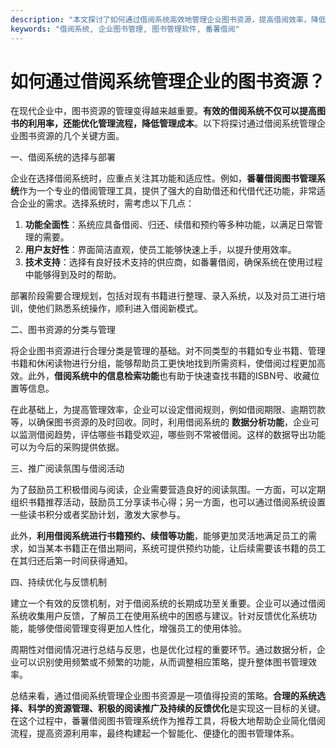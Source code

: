 ```yaml
---
description: "本文探讨了如何通过借阅系统高效地管理企业图书资源，提高借阅效率，降低管理成本，并推荐适合的图书管理解决方案。"
keywords: "借阅系统, 企业图书管理, 图书管理软件, 番薯借阅"
---
```

# 如何通过借阅系统管理企业的图书资源？

在现代企业中，图书资源的管理变得越来越重要。**有效的借阅系统不仅可以提高图书的利用率，还能优化管理流程，降低管理成本**。以下将探讨通过借阅系统管理企业图书资源的几个关键方面。

一、借阅系统的选择与部署

企业在选择借阅系统时，应重点关注其功能和适应性。例如，**番薯借阅图书管理系统**作为一个专业的借阅管理工具，提供了强大的自助借还和代借代还功能，非常适合企业的需求。选择系统时，需考虑以下几点：

1. **功能全面性**：系统应具备借阅、归还、续借和预约等多种功能，以满足日常管理的需要。
2. **用户友好性**：界面简洁直观，使员工能够快速上手，以提升使用效率。
3. **技术支持**：选择有良好技术支持的供应商，如番薯借阅，确保系统在使用过程中能够得到及时的帮助。

部署阶段需要合理规划，包括对现有书籍进行整理、录入系统，以及对员工进行培训，使他们熟悉系统操作，顺利进入借阅新模式。

二、图书资源的分类与管理

将企业图书资源进行合理分类是管理的基础。对不同类型的书籍如专业书籍、管理书籍和休闲读物进行分组，能够帮助员工更快地找到所需资料，使借阅过程更加高效。此外，**借阅系统中的信息检索功能**也有助于快速查找书籍的ISBN号、收藏位置等信息。

在此基础上，为提高管理效率，企业可以设定借阅规则，例如借阅期限、逾期罚款等，以确保图书资源的及时回收。同时，利用借阅系统的 **数据分析功能**，企业可以监测借阅趋势，评估哪些书籍受欢迎，哪些则不常被借阅。这样的数据导出功能可以为今后的采购提供依据。

三、推广阅读氛围与借阅活动

为了鼓励员工积极借阅与阅读，企业需要营造良好的阅读氛围。一方面，可以定期组织书籍推荐活动，鼓励员工分享读书心得；另一方面，也可以通过借阅系统设置一些读书积分或者奖励计划，激发大家参与。

此外，**利用借阅系统进行书籍预约、续借等功能**，能够更加灵活地满足员工的需求，如当某本书籍正在借出期间，系统可提供预约功能，让后续需要该书籍的员工在其归还后第一时间获得通知。

四、持续优化与反馈机制

建立一个有效的反馈机制，对于借阅系统的长期成功至关重要。企业可以通过借阅系统收集用户反馈，了解员工在使用系统中的困惑与建议。针对反馈优化系统功能，能够使借阅管理变得更加人性化，增强员工的使用体验。

周期性对借阅情况进行总结与反思，也是优化过程的重要环节。通过数据分析，企业可以识别使用频繁或不频繁的功能，从而调整相应策略，提升整体图书管理效率。

总结来看，通过借阅系统管理企业图书资源是一项值得投资的策略。**合理的系统选择、科学的资源管理、积极的阅读推广及持续的反馈优化**是实现这一目标的关键。在这个过程中，番薯借阅图书管理系统作为推荐工具，将极大地帮助企业简化借阅流程，提高资源利用率，最终构建起一个智能化、便捷化的图书管理体系。
